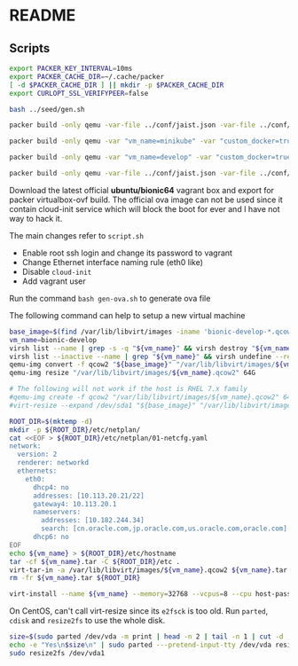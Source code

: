 # README

## Scripts

```bash
export PACKER_KEY_INTERVAL=10ms
export PACKER_CACHE_DIR=~/.cache/packer
[ -d $PACKER_CACHE_DIR ] || mkdir -p $PACKER_CACHE_DIR
export CURLOPT_SSL_VERIFYPEER=false

bash ../seed/gen.sh
```

```bash
packer build -only qemu -var-file ../conf/jaist.json -var-file ../conf/proxy.json -var-file ../conf/ubuntu-1804.json ubuntu.json

packer build -only qemu -var "vm_name=minikube" -var "custom_docker=true" -var "custom_libvirt=true" -var-file ../conf/jaist.json -var-file ../conf/proxy.json -var-file ../conf/ubuntu-1804.json ubuntu.json

packer build -only qemu -var "vm_name=develop" -var "custom_docker=true" -var "custom_java=true" -var "custom_nvm=true" -var-file ../conf/jaist.json -var-file ../conf/proxy.json -var-file ../conf/ubuntu-1804.json ubuntu.json

packer build -only qemu -var-file ../conf/jaist.json -var-file ../conf/proxy.json -var-file ../conf/ubuntu-1804-i386.json ubuntu.json
```

Download the latest official **ubuntu/bionic64** vagrant box and export for packer virtualbox-ovf build.
The official ova image can not be used since it contain cloud-init service which will block the boot for ever and I have not way to hack it.

The main changes refer to `script.sh`

- Enable root ssh login and change its password to vagrant
- Change Ethernet interface naming rule (eth0 like)
- Disable `cloud-init`
- Add vagrant user

Run the command `bash gen-ova.sh` to generate ova file

The following command can help to setup a new virtual machine

```bash
base_image=$(find /var/lib/libvirt/images -iname 'bionic-develop-*.qcow2c' -printf "%T@ %p\n" | sort -r | head -1 | cut -d' ' -f2)
vm_name=bionic-develop
virsh list --name | grep -s -q "${vm_name}" && virsh destroy "${vm_name}"
virsh list --inactive --name | grep "${vm_name}" && virsh undefine --remove-all-storage "${vm_name}"
qemu-img convert -f qcow2 "${base_image}" "/var/lib/libvirt/images/${vm_name}.qcow2"
qemu-img resize "/var/lib/libvirt/images/${vm_name}.qcow2" 64G

# The following will not work if the host is RHEL 7.x family
#qemu-img create -f qcow2 "/var/lib/libvirt/images/${vm_name}.qcow2" 64G
#virt-resize --expand /dev/sda1 "${base_image}" "/var/lib/libvirt/images/${vm_name}.qcow2"

ROOT_DIR=$(mktemp -d)
mkdir -p ${ROOT_DIR}/etc/netplan/
cat <<EOF > ${ROOT_DIR}/etc/netplan/01-netcfg.yaml
network:
  version: 2
  renderer: networkd
  ethernets:
    eth0:
      dhcp4: no
      addresses: [10.113.20.21/22]
      gateway4: 10.113.20.1
      nameservers:
        addresses: [10.182.244.34]
        search: [cn.oracle.com,jp.oracle.com,us.oracle.com,oracle.com]
      dhcp6: no
EOF
echo ${vm_name} > ${ROOT_DIR}/etc/hostname
tar -cf ${vm_name}.tar -C ${ROOT_DIR}/etc .
virt-tar-in -a /var/lib/libvirt/images/${vm_name}.qcow2 ${vm_name}.tar /etc
rm -fr ${vm_name}.tar ${ROOT_DIR}

virt-install --name ${vm_name} --memory=32768 --vcpus=8 --cpu host-passthrough --disk /var/lib/libvirt/images/${vm_name}.qcow2 --os-variant ubuntu18.04 --network bridge=ovsbr0-506,model=virtio,virtualport_type=openvswitch --noautoconsole --import
```

On CentOS, can't call virt-resize since its `e2fsck` is too old. Run `parted`, `cdisk` and `resize2fs` to use the whole disk.

```bash
size=$(sudo parted /dev/vda -m print | head -n 2 | tail -n 1 | cut -d ':' -f 2)
echo -e "Yes\n$size\n" | sudo parted ---pretend-input-tty /dev/vda resizepart 1
sudo resize2fs /dev/vda1
```
